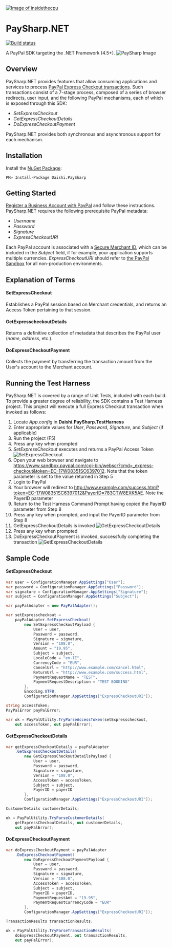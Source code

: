 <a href="http://insidethecpu.com">![Image of insidethecpu](https://dl.dropboxusercontent.com/u/26042707/Daishi%20Systems%20Icon%20with%20Text%20%28really%20tiny%20with%20photo%29.png)</a>
# PaySharp.NET
[![Build status](https://ci.appveyor.com/api/projects/status/fflciv7os94nxl9u?svg=true)](https://ci.appveyor.com/project/daishisystems/daishi-paysharp)

A PayPal SDK targeting the .NET Framework (4.5+).
![PaySharp Image](https://dl.dropboxusercontent.com/u/26042707/PaySharp%20Logo.jpg)
## Overview
PaySharp.NET provides features that allow consuming applications and services to process [PayPal Express Checkout transactions](https://developer.paypal.com/docs/classic/express-checkout/ht_ec-singleItemPayment-curl-etc/). Such transactions consist of a 7-stage process, composed of a series of browser redirects, user input, and the following PayPal mechanisms, each of which is exposed through this SDK:
* *SetExpressCheckout*
* *GetExpressCheckoutDetails*
* *DoExpressCheckoutPayment*

PaySharp.NET provides both synchronous and asynchronous support for each mechanism.
## Installation
Install the [NuGet Package](https://www.nuget.org/packages/Daishi.PaySharp/):
```
PM> Install-Package Daishi.PaySharp
```
## Getting Started
[Register a Business Account with PayPal](https://developer.paypal.com/webapps/developer/applications/accounts) and follow these instructions. PaySharp.NET requires the following prerequisite PayPal metadata:
* *Username*
* *Password*
* *Signature*
* *ExpressCheckoutURI*

Each PayPal account is associated with a [Secure Merchant ID](https://www.paypal-community.com/t5/About-Business/Where-can-I-find-my-quot-Secure-Merchant-ID-quot/td-p/810000), which can be included in the *Subject* field, if for example, your application supports multiple currencies. *ExpressCheckoutURI* should refer to [the PayPal Sandbox](https://developer.paypal.com/developer/accounts/) for all non-production environments.
## Explanation of Terms
#### SetExpressCheckout
Establishes a PayPal session based on Merchant credentials, and returns an Access Token pertaining to that session.
#### GetExpresscheckoutDetails
Returns a definitive collection of metadata that describes the PayPal user (*name*, *address*, etc.).
#### DoExpressCheckoutPayment
Collects the payment by transferring the transaction amount from the User's account to the Merchant account.
## Running the Test Harness
PaySharp.NET is covered by a range of Unit Tests, included with each build. To provide a greater degree of reliability, the SDK contains a Test Harness project. This project will execute a full Express Checkout transaction when invoked as follows:

1. Locate *App.config* in **Daishi.PaySharp.TestHarness**
2. Enter appropriate values for *User*, *Password*, *Signature*, and *Subject* (if applicable)
3. Run the project (F5)
4. Press any key when prompted
5. *SetExpressCheckout* executes and returns a PayPal Access Token
![SetExpressCheckout](https://dl.dropboxusercontent.com/u/26042707/PaySharp%20Test%20Harness%20Step%201.PNG)
6. Open your web browser and navigate to https://www.sandbox.paypal.com/cgi-bin/webscr?cmd=_express-checkout&token=EC-17W08351SC6397012. Note that the token parameter is set to the value returned in Step 5
7. Login to PayPal
8. Your browser will redirect to http://www.example.com/success.html?token=EC-17W08351SC6397012&PayerID=783CTW8EXK5AE. Note the PayerID parameter
9. Return to the Test Harness Command Prompt having copied the PayerID parameter from Step 8
10. Press any key when prompted, and input the PayerID parameter from Step 8
11. GetExpressCheckoutDetails is invoked
![GetExpressCheckoutDetails](https://dl.dropboxusercontent.com/u/26042707/PaySharp%20Test%20Harness%20Step%202.PNG)
12. Press any key when prompted
13. DoExpressCheckoutPayment is invoked, successfully completing the transaction
![GetExpressCheckoutDetails](https://dl.dropboxusercontent.com/u/26042707/PaySharp%20Test%20Harness%20Step%203.PNG)

## Sample Code
#### SetExpressCheckout
```cs
var user = ConfigurationManager.AppSettings["User"];
var password = ConfigurationManager.AppSettings["Password"];
var signature = ConfigurationManager.AppSettings["Signature"];
var subject = ConfigurationManager.AppSettings["Subject"];

var payPalAdapter = new PayPalAdapter();

var setExpresscheckout =
    payPalAdapter.SetExpressCheckout(
        new SetExpressCheckoutPayload {
            User = user,
            Password = password,
            Signature = signature,
            Version = "108.0",
            Amount = "19.95",
            Subject = subject,
            LocaleCode = "en-IE",
            CurrencyCode = "EUR",
            CancelUrl = "http://www.example.com/cancel.html",
            ReturnUrl = "http://www.example.com/success.html",
            PaymentRequestName = "TEST",
            PaymentRequestDescription = "TEST BOOKING"
        },
        Encoding.UTF8,
        ConfigurationManager.AppSettings["ExpressCheckoutURI"]);

string accessToken;
PayPalError payPalError;

var ok = PayPalUtility.TryParseAccessToken(setExpresscheckout,
    out accessToken, out payPalError);
```
#### GetExpressCheckoutDetails
```cs
var getExpressCheckoutDetails = payPalAdapter
	.GetExpressCheckoutDetails(
	    new GetExpressCheckoutDetailsPayload {
	        User = user,
	        Password = password,
	        Signature = signature,
	        Version = "108.0",
	        AccessToken = accessToken,
	        Subject = subject,
	        PayerID = payerID
	    },
	    ConfigurationManager.AppSettings["ExpressCheckoutURI"]);

CustomerDetails customerDetails;

ok = PayPalUtility.TryParseCustomerDetails(
	getExpressCheckoutDetails, out customerDetails,
	out payPalError);
```
#### DoExpressCheckoutPayment
```cs
var doExpressCheckoutPayment = payPalAdapter
    .DoExpressCheckoutPayment(
        new DoExpressCheckoutPaymentPayload {
            User = user,
            Password = password,
            Signature = signature,
            Version = "108.0",
            AccessToken = accessToken,
            Subject = subject,
            PayerID = payerID,
            PaymentRequestAmt = "19.95",
            PaymentRequestCurrencyCode = "EUR"
        },
        ConfigurationManager.AppSettings["ExpressCheckoutURI"]);

TransactionResults transactionResults;

ok = PayPalUtility.TryParseTransactionResults(
    doExpressCheckoutPayment, out transactionResults,
    out payPalError);
```